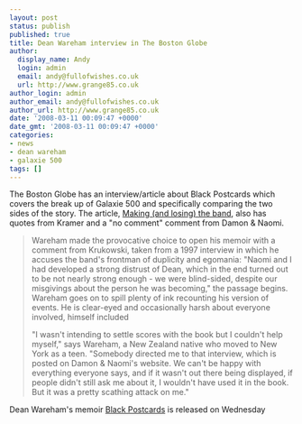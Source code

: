 ```yaml
---
layout: post
status: publish
published: true
title: Dean Wareham interview in The Boston Globe
author:
  display_name: Andy
  login: admin
  email: andy@fullofwishes.co.uk
  url: http://www.grange85.co.uk
author_login: admin
author_email: andy@fullofwishes.co.uk
author_url: http://www.grange85.co.uk
date: '2008-03-11 00:09:47 +0000'
date_gmt: '2008-03-11 00:09:47 +0000'
categories:
- news
- dean wareham
- galaxie 500
tags: []
---
```

<p>The Boston Globe has an interview/article about Black Postcards which covers the break up of Galaxie 500 and specifically comparing the two sides of the story. The article, <a href="http://www.boston.com/ae/books/articles/2008/03/08/making_and_losing_the_band/?page=2">Making (and losing) the band</a>, also has quotes from Kramer and a "no comment" comment from Damon & Naomi. </p>
<blockquote><p>Wareham made the provocative choice to open his memoir with a comment from Krukowski, taken from a 1997 interview in which he accuses the band's frontman of duplicity and egomania: "Naomi and I had developed a strong distrust of Dean, which in the end turned out to be not nearly strong enough - we were blind-sided, despite our misgivings about the person he was becoming," the passage begins. Wareham goes on to spill plenty of ink recounting his version of events. He is clear-eyed and occasionally harsh about everyone involved, himself included</p>
<p>"I wasn't intending to settle scores with the book but I couldn't help myself," says Wareham, a New Zealand native who moved to New York as a teen. "Somebody directed me to that interview, which is posted on Damon & Naomi's website. We can't be happy with everything everyone says, and if it wasn't out there being displayed, if people didn't still ask me about it, I wouldn't have used it in the book. But it was a pretty scathing attack on me."</p></blockquote>
<p>Dean Wareham's memoir <a href="http://www.amazon.com/dp/1594201552?tag=aheadfullofwi-20&camp=14573&creative=327641&linkCode=as1&creativeASIN=1594201552&adid=18P2XSZHT42QCEZ9RQPG&">Black Postcards</a> is released on Wednesday</p>
